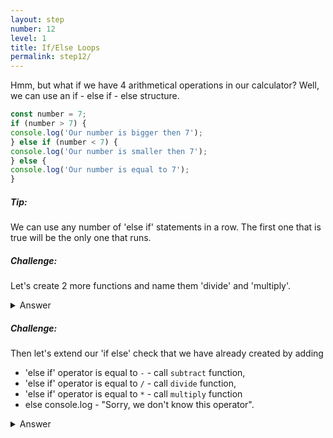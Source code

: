 ```yaml
---
layout: step
number: 12
level: 1
title: If/Else Loops
permalink: step12/
---
```


Hmm, but what if we have 4 arithmetical operations in our calculator? Well,
we can use an if - else if - else structure.

```javascript
const number = 7;
if (number > 7) {
console.log('Our number is bigger then 7');
} else if (number < 7) {
console.log('Our number is smaller then 7');
} else {
console.log('Our number is equal to 7');
}
```

##### Tip: 
We can use any number of 'else if' statements in a row.
The first one that is true will be the only one that runs.

##### Challenge: 
Let's create 2 more functions and name them 'divide' and 'multiply'.

<details><summary>Answer</summary>
<code>function divide(number1, number2) {
<br/>
return number1 / number2
<br/>
}<br/><br/>
function multiply(number1, number2) {
<br/>
return number1 * number2
<br/>
}<br/>
</code>
</details>

##### Challenge: 
Then let's extend our 'if else' check that we have already created by adding
- 'else if' operator is equal to `-` - call `subtract` function,
- 'else if' operator is equal to `/` - call `divide` function,
- 'else if' operator is equal to `*` - call `multiply` function
- else console.log - "Sorry, we don't know this operator".

<details><summary>Answer</summary>
<code>const operator = "+"
<br/>
const number1 = 10
<br/>
const number2 = 6
<br/>
<br/>
if (operator === "+") {
<br/>
    console.log(add(number1, number2))
<br/>
} else if (operator === "-") {
    <br/>
    subtract(number1, number2)
    <br/>
} else if (operator === "/") {
    <br/>
    divide(number1, number2)
    <br/>
} else if (operator === "*") {
    <br/>
    multiply(number1, number2)
    <br/>
} else {
    <br/>
    console.log("Sorry, we don't know this operator")
    <br/>
}
</code>
</details>